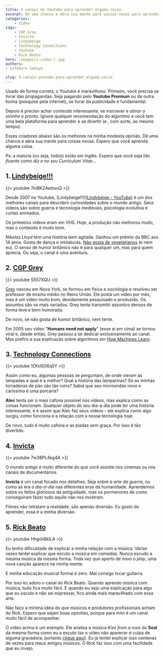 ```yaml
---
title: 5 canais do Youtube para aprender alguma coisa
excerpt: Dê uma chance e abra sua mente para coisas novas para aprender alguma coisa nova e interessante.
categories:
    - Video
tags:
    - CGP Grey
    - Invicta
    - Lindybeige
    - Technology Connections
    - Youtube
    - Rick Beato
hero: /images/1-video-l.jpg
authors:
- Lefebvre Saboya

slug: 5-canais-youtube-para-aprender-alguma-coisa
---
```


Usado de forma correta, o Youtube é maravilhoso. Primeiro, você precisa se livrar das propagandas. Seja pagando pelo **Youtube Premium** ou de outra forma (pesquise pela internet), se livrar da publicidade é fundamental. 

Depois é preciso achar conteúdo interessante, se inscrever e *ativar o sininho* e pronto. Ignore qualquer recomendação do algoritmo e você tem uma bela plataforma para aprender e se divertir (e , com sorte, ao mesmo tempo).

Esses criadores abaixo são os melhores na minha modesta opinião. Dê uma chance e abra sua mente para coisas novas. Espero que você aprenda alguma coisa.

Ps: a maioria (ou seja, todos) estão em inglês. Espero que você seja *tão fluente como diz o no seu Curriculum Vitae*...

## 1. [Lindybeige!!!](https://www.youtube.com/user/lindybeige)

{{< youtube 7mBKZAwbsoQ >}}

Desde 2007 no Youtube, [Lindybeige!!!]([Lindybeige - YouTube](https://www.youtube.com/user/lindybeige)) é um dos melhores canais para descobrir curiosidades sobre o mundo antigo. Seus vídeos são sobre guerra e tecnologia medievais, psicologia evolutiva e curtas animados.

Os primeiros vídeos eram em VHS. Hoje, a produção não melhorou muito, mas o conteúdo é muito bom.

*Nikolas Lloyd* tem uma história bem agitada. Ganhou um prêmio da BBC aos 14 anos. Gosta de dança e miniaturas. [Não gosta de vegetarianos](http://www.lloydianaspects.co.uk/opinions/whyVegetariansShouldBeForcefedWithLard.html#mainSection) (e nem eu). O senso de humor britânico não é para qualquer um, mas para quem aprecia. Ou seja, o canal é uma aventura.

## 2. [CGP Grey](https://www.youtube.com/greymatter)

{{< youtube S557XQU >}}

[Grey](https://www.cgpgrey.com/) nasceu em Nova York, se formou em física e sociologia e resolveu ser professor de ensino médio no Reino Unido. Ele posta um vídeo por mês, mas é um vídeo muito bom, devidamente pesquisado e produzido. Os assuntos são os mais variados. Grey tenta transmitir assuntos densos de forma leve e bem humorada. 

De novo, se não gosta de humor britânico, nem tente.

Em 2005 seu vídeo "**Humans need not apply**" (esse aí em cima) se tornou viral e, desde então, Grey passou a se dedicar exclusivamente ao canal. Mas prefiro a sua explicação sobre algoritmos em [How Machines Learn](https://www.youtube.com/watch?v=R9OHn5ZF4Uo). 

## 3. [Technology Connections](https://www.youtube.com/c/TechnologyConnections/)

{{< youtube 1OfxlSG6q5Y >}}

Assim como eu, algumas pessoas se perguntam, de onde vieram as lampadas e qual é a melhor? Qual a história das lamparinas? Só as minhas torradeiras de pão são tão ruins? Sabia que seu microondas novo e caríssimo é uma porcaria?

**Alec** tenta ser o mais cafona possível nos vídeos, mas explica como as coisas funcionam. Qualquer objeto do seu dia-a-dia pode ter uma história interessante, e é assim que Alec faz seus vídeos - ele explica como algo surgiu, como funciona e a relação com a nossa tecnologia hoje.

De novo, tudo é muito cafona e as piadas sem graça. Por isso é tão divertido.

## 4. [Invicta](https://www.youtube.com/c/InvictaHistory/)

{{< youtube 7w38PL4kg4A >}}

O mundo antigo é muito diferente do que você assiste nos cinemas ou nos canais de documentários. 

**Invicta** é um canal focado nos detalhes. Seja sobre *a arte da guerra*, ou como as era o *dia-a-dia* nas diferentes eras da humanidade. Aprendemos sobre os feitos gloriosos da antiguidade, mas os pormenores de *como* conseguiram fazer tudo aquilo não nos mostram.

Filmes não retratam a realidade, são apenas diversão. Eu gosto de aprender, essa é a minha diversão.

## 5. [Rick Beato](https://www.youtube.com/c/RickBeato/)

{{< youtube Hhgoli8klLA >}}

Eu tenho dificuldade de explicar a minha relação com a música. Várias vezes tentei explicar que escuto a música em *camadas*. Nunca escudo a mesma música da mesma forma. Toda vez que aperto de novo o *play*, uma nova canção aparece na minha mente.

E minha educação musical formal é zero. Mal consigo tocar guitarra. 

Por isso eu adoro o canal do Rick Beato. Quando aprendo música com música, tudo fica muito fácil. E quando eu vejo uma explicação para algo que eu *escuto* e não sei expressar, fico ainda mais maravilhado com essa arte.

Não faço a mínima idéia do que músicos e produtores profissionais acham do Rick. Espero que sejam boas opiniões, porque para mim é um canal muito fácil de acompanhar.

O vídeo acima é um exemplo. Ele analisa a música *Kiss from a rose* do **Seal** da mesma forma como eu a escuto (se o vídeo não aparecer é culpa de alguma gravadora, portanto [clique aqui](https://youtu.be/Hhgoli8klLA)). Eu já tentei explicar isso centenas de vezes para meus amigos músicos. O Rick faz isso com uma facilidade que eu invejo. 
